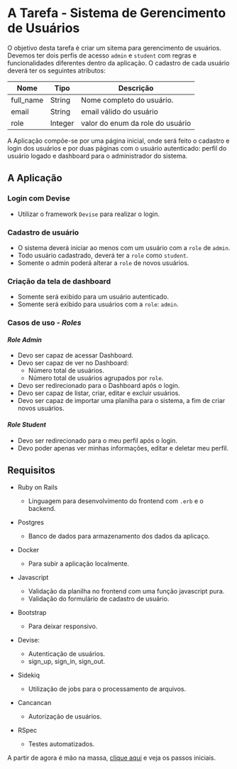 # A Tarefa - Sistema de Gerencimento de Usuários
O objetivo desta tarefa é criar um sitema para gerencimento de usuários. Devemos ter dois perfis de acesso `admin` e `student` com regras e funcionalidades diferentes dentro da aplicação. O cadastro de cada usuário deverá ter os seguintes atributos:

| Nome      | Tipo    | Descrição
|-----------|---------|-----------
| full_name | String  | Nome completo do usuário.
| email     | String  | email válido do usuário
| role      | Integer | valor do enum da role do usuário

A Aplicação compõe-se por uma página inicial, onde será feito o cadastro e login dos usuários e por duas páginas com o usuário autenticado: perfil do usuário logado e dashboard para o administrador do sistema.

## A Aplicação

### Login com Devise
- Utilizar o framework `Devise` para realizar o login.

### Cadastro de usuário
- O sistema deverá iniciar ao menos com um usuário com a `role` de `admin`.
- Todo usuário cadastrado, deverá ter a `role` como `student`.
- Somente o admin poderá alterar a `role` de novos usuários.

### Criação da tela de dashboard
- Somente será exibido para um usuário autenticado.
- Somente será exibido para usuários com a `role`: `admin`.

### Casos de uso - *Roles*

#### *Role Admin*
- Devo ser capaz de acessar Dashboard.
- Devo ser capaz de ver no Dashboard:
   - Número total de usuários.
   - Número total de usuários agrupados por `role`.
- Devo ser redirecionado para o Dashboard após o login.
- Devo ser capaz de listar, criar, editar e excluir usuários.
- Devo ser capaz de importar uma planilha para o sistema, a fim de criar novos usuários.

#### *Role Student*
- Devo ser redirecionado para o meu perfil após o login.
- Devo poder apenas ver minhas informações, editar e deletar meu perfil.

## Requisitos

- Ruby on Rails
   - Linguagem para desenvolvimento do frontend com `.erb` e o backend.

- Postgres
   - Banco de dados para armazenamento dos dados da aplicaço.

- Docker
   - Para subir a aplicação localmente.

- Javascript
   - Validação da planilha no frontend com uma função javascript pura.
   - Validação do formulário de cadastro de usuário.

- Bootstrap
  - Para deixar responsivo.

- Devise:
   - Autenticação de usuários.
   - sign_up, sign_in, sign_out.

- Sidekiq
   - Utilização de jobs para o processamento de arquivos.

- Cancancan
   - Autorização de usuários.

- RSpec
   - Testes automatizados.

A partir de agora é mão na massa, [clique aqui](1-development.md) e veja os passos iniciais.
